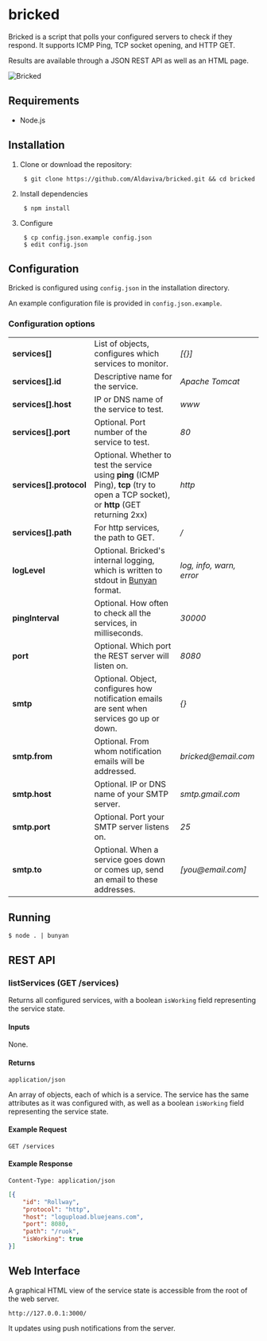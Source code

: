 bricked
=======

Bricked is a script that polls your configured servers to check if they respond. It supports ICMP Ping, TCP socket opening, and HTTP GET.

Results are available through a JSON REST API as well as an HTML page.

![Bricked](http://aldaviva.com/portfolio/artwork/bricked.jpg)

## Requirements

* Node.js

## Installation

1. Clone or download the repository:

        $ git clone https://github.com/Aldaviva/bricked.git && cd bricked

2. Install dependencies

        $ npm install

3. Configure

        $ cp config.json.example config.json
       	$ edit config.json

## Configuration

Bricked is configured using `config.json` in the installation directory.

An example configuration file is provided in `config.json.example`.

### Configuration options

<table>
  <tr>
	<td><strong>services[]</strong></td>
	<td>List of objects, configures which services to monitor.</td>
	<td><em>[{}]</em></td>
  </tr>
  <tr>
	<td><strong>services[].id</strong></td>
	<td>Descriptive name for the service.</td>
	<td><em>Apache Tomcat</em></td>
  </tr>
  <tr>
	<td><strong>services[].host</strong></td>
	<td>IP or DNS name of the service to test.</td>
	<td><em>www</em></td>
  </tr>
  <tr>
	<td><strong>services[].port</strong></td>
	<td>Optional. Port number of the service to test.</td>
	<td><em>80</em></td>
  </tr>
  <tr>
	<td><strong>services[].protocol</strong></td>
	<td>Optional. Whether to test the service using <strong>ping</strong> (ICMP Ping), <strong>tcp</strong> (try to open a TCP socket), or <strong>http</strong> (GET returning 2xx)</td>
	<td><em>http</em></td>
  </tr>
  <tr>
	<td><strong>services[].path</strong></td>
	<td>For http services, the path to GET.</td>
	<td><em>/</em></td>
  </tr>
  <tr>
	<td><strong>logLevel</strong></td>
	<td>Optional. Bricked's internal logging, which is written to stdout in <a href="https://github.com/trentm/node-bunyan">Bunyan</a> format.</td>
	<td><em>log, info, warn, error</em></td>
  </tr>
  <tr>
	<td><strong>pingInterval</strong></td>
	<td>Optional. How often to check all the services, in milliseconds.</td>
	<td><em>30000</em></td>
  </tr>
  <tr>
	<td><strong>port</strong></td>
	<td>Optional. Which port the REST server will listen on.</td>
	<td><em>8080</em></td>
  </tr>
  <tr>
	<td><strong>smtp</strong></td>
	<td>Optional. Object, configures how notification emails are sent when services go up or down.</td>
	<td><em>{}</em></td>
  <tr>
	<td><strong>smtp.from</strong></td>
	<td>Optional. From whom notification emails will be addressed.</td>
	<td><em>bricked@email.com</em></td>
  </tr>
  <tr>
	<td><strong>smtp.host</strong></td>
	<td>Optional. IP or DNS name of your SMTP server.</td>
	<td><em>smtp.gmail.com</em></td>
  </tr>
  <tr>
	<td><strong>smtp.port</strong></td>
	<td>Optional. Port your SMTP server listens on.</td>
	<td><em>25</em></td>
  </tr>
  <tr>
	<td><strong>smtp.to</strong></td>
	<td>Optional. When a service goes down or comes up, send an email to these addresses.</td>
	<td><em>[you@email.com]</em></td>
  </tr>
</table>

## Running

    $ node . | bunyan

## REST API

### listServices (GET /services)

Returns all configured services, with a boolean `isWorking` field representing the service state.

#### Inputs

None.

#### Returns

`application/json`

An array of objects, each of which is a service. The service has the same attributes as it was configured with, as well as a boolean `isWorking` field representing the service state.

#### Example Request

    GET /services

#### Example Response

`Content-Type: application/json`

```json
[{
    "id": "Rollway",
	"protocol": "http",
	"host": "logupload.bluejeans.com",
	"port": 8080,
	"path": "/ruok",
	"isWorking": true
}]
```

## Web Interface

A graphical HTML view of the service state is accessible from the root of the web server.

    http://127.0.0.1:3000/

It updates using push notifications from the server.
